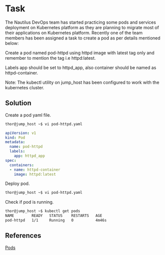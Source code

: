 # Task
The Nautilus DevOps team has started practicing some pods and services deployment on Kubernetes platform as they are planning to migrate most of their applications on Kubernetes platform. Recently one of the team members has been assigned a task to create a pod as per details mentioned below:

Create a pod named pod-httpd using httpd image with latest tag only and remember to mention the tag i.e httpd:latest.

Labels app should be set to httpd_app, also container should be named as httpd-container.

Note: The kubectl utility on jump_host has been configured to work with the kubernetes cluster.
## Solution

Create a pod yaml file.

```sh
thor@jump_host ~$ vi pod-httpd.yaml
```

```yml
apiVersion: v1
kind: Pod
metadata:
  name: pod-httpd 
  labels:
    app: httpd_app
spec:
  containers:
  - name: httpd-container
    image: httpd:latest
```

Deploy pod.

```sh
thor@jump_host ~$ vi pod-httpd.yaml
```

Check if pod is running.

```sh
thor@jump_host ~$ kubectl get pods
NAME        READY   STATUS    RESTARTS   AGE
pod-httpd   1/1     Running   0          4m46s
```
## References

[Pods](https://kubernetes.io/docs/concepts/workloads/pods/)

